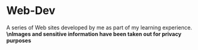 # Web-Dev
A series of Web sites developed by me as part of my learning experience.
**\nImages and sensitive information have been taken out for privacy purposes**
